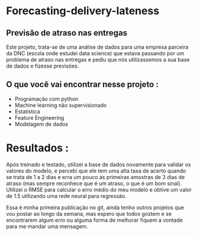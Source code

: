 # Forecasting-delivery-lateness
## Previsão de atraso nas entregas


Este projeto, trata-se de uma análise de dados para uma empresa parceira da DNC (escola onde estudei data science) que estava passando por um problema de atraso nas entregas e pediu que nós utilizassemos a sua base de dados e fizesse previsões.

## O que você vai encontrar nesse projeto :
* Programação com python
* Machine learning não supervisionado
* Estatística
* Feature Engineering
* Modelagem de dados


# Resultados : 

Após treinado e testado, utilizei a base de dados novamente para validar os valores do modelo, e percebi que ele tem uma alta taxa de acerto quando se trata de 1 a 2 dias e erra um pouco as primeiras amostras de 3 dias de atraso (mas sempre reconhece que é um atraso, o que é um bom sinal).
Utilizei o RMSE para calcular o erro médio do meu modelo e obtive um valor de 1.5 utilizando uma rede neural para regressão.

Essa é minha primeira publicação no git, ainda tenho outros projetos que vou postar ao longo da semana, mas espero que todos gostem e se encontrarem algum erro ou alguma forma de melhorar fiquem a vontade para me mandar uma mensagem.
